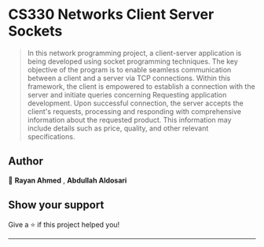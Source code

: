 # CS330 Networks Client Server Sockets


> In this network programming project, a client-server application is being developed using socket programming techniques.
> The key objective of the program is to enable seamless communication between a client and a server via TCP connections. Within this framework,
> the client is empowered to establish a connection with the server and initiate queries concerning Requesting application development.
> Upon successful connection, the server accepts the client's requests, processing and responding with comprehensive information about the requested product.
> This information may include details such as price, quality, and other relevant specifications.





## Author
👤 **Rayan Ahmed** , **Abdullah Aldosari** 
## Show your support
Give a ⭐️ if this project helped you!
***
